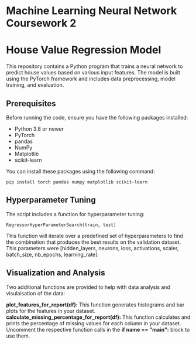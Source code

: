 # Machine Learning Neural Network Coursework 2

# House Value Regression Model

This repository contains a Python program that trains a neural network to predict house values based on various input features. The model is built using the PyTorch framework and includes data preprocessing, model training, and evaluation.

## Prerequisites

Before running the code, ensure you have the following packages installed:

- Python 3.8 or newer
- PyTorch
- pandas
- NumPy
- Matplotlib
- scikit-learn

You can install these packages using the following command:

```
pip install torch pandas numpy matplotlib scikit-learn
```

## Hyperparameter Tuning

The script includes a function for hyperparameter tuning:

```
RegressorHyperParameterSearch(train, test)
```

This function will iterate over a predefined set of hyperparameters to find the combination that produces the best results on the validation dataset. This parameters were [hidden_layers, neurons, loss, activations, scaler, batch_size, nb_epochs, learning_rate].


## Visualization and Analysis

Two additional functions are provided to help with data analysis and visulaisation of the data:

**plot_features_for_report(df):** This function generates histograms and bar plots for the features in your dataset.
**calculate_missing_percentage_for_report(df):** This function calculates and prints the percentage of missing values for each column in your dataset.
Uncomment the respective function calls in the **if __name__ == "__main__":** block to use them.

